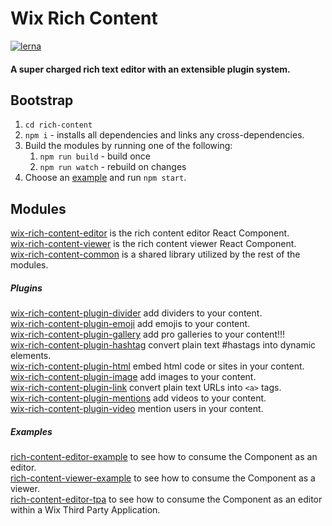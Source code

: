 # Wix Rich Content
[![lerna](https://img.shields.io/badge/maintained%20with-lerna-cc00ff.svg)](https://lernajs.io/)

#### A super charged rich text editor with an extensible plugin system.

## Bootstrap
1. `cd rich-content`
2. `npm i` - installs all dependencies and links any cross-dependencies.
3. Build the modules by running one of the following:
    1. `npm run build` - build once
    2. `npm run watch` - rebuild on changes
4. Choose an [example](https://github.com/wix-incubator/rich-content/tree/master/examples/) and run `npm start`.


## Modules


[wix-rich-content-editor](https://github.com/wix-incubator/rich-content/tree/master/packages/editor) is the rich content editor React Component.  
[wix-rich-content-viewer](https://github.com/wix-incubator/rich-content/tree/master/packages/viewer) is the rich content viewer React Component.  
[wix-rich-content-common](https://github.com/wix-incubator/rich-content/tree/master/pacakges/common) is a shared library utilized by the rest of the modules.  

##### Plugins

[wix-rich-content-plugin-divider](https://github.com/wix-incubator/rich-content/tree/master/pacakges/plugin-divider) add dividers to your content.  
[wix-rich-content-plugin-emoji](https://github.com/wix-incubator/rich-content/tree/master/pacakges/plugin-emoji) add emojis to your content.  
[wix-rich-content-plugin-gallery](https://github.com/wix-incubator/rich-content/tree/master/pacakges/plugin-gallery) add pro galleries to your content!!!  
[wix-rich-content-plugin-hashtag](https://github.com/wix-incubator/rich-content/tree/master/pacakges/plugin-hashtag) convert plain text #hastags into dynamic elements.  
[wix-rich-content-plugin-html](https://github.com/wix-incubator/rich-content/tree/master/pacakges/plugin-html) embed html code or sites in your content.  
[wix-rich-content-plugin-image](https://github.com/wix-incubator/rich-content/tree/master/pacakges/plugin-image) add images to your content.  
[wix-rich-content-plugin-link](https://github.com/wix-incubator/rich-content/tree/master/pacakges/plugin-link) convert plain text URLs into `<a>` tags.  
[wix-rich-content-plugin-mentions](https://github.com/wix-incubator/rich-content/tree/master/pacakges/plugin-video) add videos to your content.  
[wix-rich-content-plugin-video](https://github.com/wix-incubator/rich-content/tree/master/pacakges/plugin-mentions) mention users in your content.  


##### Examples
[rich-content-editor-example](https://github.com/wix-incubator/rich-content/tree/master/examples/editor) to see how to consume the Component as an editor.  
[rich-content-viewer-example](https://github.com/wix-incubator/rich-content/tree/master/examples/viewer) to see how to consume the Component as a viewer.  
[rich-content-editor-tpa](https://github.com/wix-incubator/rich-content/tree/master/examples/editor-tpa) to see how to consume the Component as an editor within a Wix Third Party Application.  